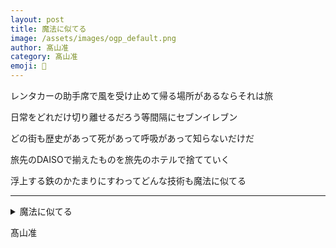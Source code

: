 ```yaml
---
layout: post
title: 魔法に似てる
image: /assets/images/ogp_default.png
author: 髙山准
category: 髙山准
emoji: 💺
---
```


<div class="tanka-area"><div class="tanka">
<p>レンタカーの助手席で風を受け止めて帰る場所があるならそれは旅</p>
<p>日常をどれだけ切り離せるだろう等間隔にセブンイレブン</p>
<p>どの街も歴史があって死があって呼吸があって知らないだけだ</p>
<p>旅先のDAISOで揃えたものを旅先のホテルで捨てていく</p>
<p>浮上する鉄のかたまりにすわってどんな技術も魔法に似てる</p></div></div>

---

<details><summary>魔法に似てる</summary>
レンタカーの助手席で風を受け止めて帰る場所があるならそれは旅<br/>
日常をどれだけ切り離せるだろう等間隔にセブンイレブン<br/>
どの街も歴史があって死があって呼吸があって知らないだけだ<br/>
旅先のDAISOで揃えたものを旅先のホテルで捨てていく<br/>
浮上する鉄のかたまりにすわってどんな技術も魔法に似てる<br/>
</details>

髙山准
